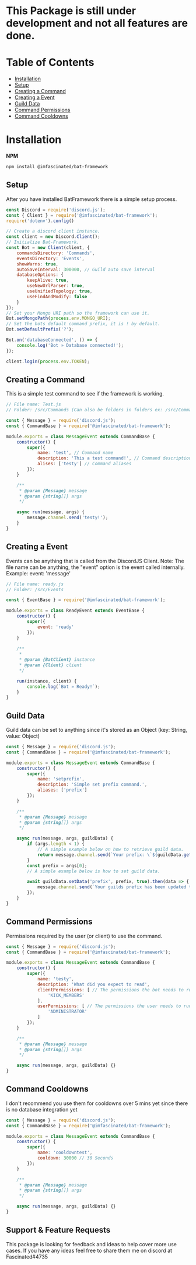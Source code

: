 # This Package is still under development and not all features are done.

# Table of Contents

- [Installation](#installation)
- [Setup](#setup)
- [Creating a Command](#creating-a-command)
- [Creating a Event](#creating-a-event)
- [Guild Data](#guild-data)
- [Command Permissions](#command-permissions)
- [Command Cooldowns](#command-cooldowns)

# Installation

**NPM**
```bash
npm install @imfascinated/bat-framework
```

**Setup**
---
After you have installed BatFramework there is a simple setup process.
```js
const Discord = require('discord.js');
const { Client } = require('@imfascinated/bat-framework');
require('dotenv').config()

// Create a discord client instance.
const client = new Discord.Client();
// Initialize Bat-Framework.
const Bot = new Client(client, {
    commandsDirectory: 'Commands',
    eventsDirectory: 'Events',
    showWarns: true,
    autoSaveInterval: 300000, // Guild auto save interval
    databaseOptions: {
        keepAlive: true,
        useNewUrlParser: true,
        useUnifiedTopology: true,
        useFindAndModify: false
    }
});
// Set your Mongo URI path so the framework can use it.
Bot.setMongoPath(process.env.MONGO_URI);
// Set the bots default command prefix, it is ! by default.
Bot.setDefaultPrefix('?');

Bot.on('databaseConnected', () => {
    console.log('Bot » Database connected!');
});

client.login(process.env.TOKEN);
```

**Creating a Command**
---
This is a simple test command to see if the framework is working.
```js
// File name: Test.js
// Folder: /src/Commands (Can also be folders in folders ex: /src/Commands/Info)

const { Message } = require('discord.js');
const { CommandBase } = require('@imfascinated/bat-framework');

module.exports = class MessageEvent extends CommandBase {
    constructor() {
        super({
            name: 'test', // Command name
            description: 'This a test command!', // Command description
            alises: ['testy'] // Command aliases
        });
    }

    /**
     * @param {Message} message 
     * @param {string[]} args 
     */

    async run(message, args) {
        message.channel.send('testy!');
    }
}
```

**Creating a Event**
---
Events can be anything that is called from the DiscordJS Client.
Note: The file name can be anything, the "event" option is the event called internally.
Example: event: 'message'

```js
// File name: ready.js
// Folder: /src/Events

const { EventBase } = require('@imfascinated/bat-framework');

module.exports = class ReadyEvent extends EventBase {
    constructor() {
        super({
            event: 'ready'
        });
    }
    
    /**
     * 
     * @param {BatClient} instance 
     * @param {Client} client
     */

    run(instance, client) {
        console.log(`Bot » Ready!`);
    }
}
```

**Guild Data**
---
Guild data can be set to anything since it's stored as an Object (key: String, value: Object)

```js
const { Message } = require('discord.js');
const { CommandBase } = require('@imfascinated/bat-framework');

module.exports = class MessageEvent extends CommandBase {
    constructor() {
        super({
            name: 'setprefix',
            description: 'Simple set prefix command.',
            aliases: ['prefix']
        });
    }

    /**
     * @param {Message} message 
     * @param {string[]} args 
     */

    async run(message, args, guildData) {
        if (args.length < 1) {
            // A simple example below on how to retrieve guild data.
            return message.channel.send(`Your prefix: \`${guildData.getData('prefix')}\``);
        }
        const prefix = args[0];
        // A simple example below is how to set guild data.

        await guildData.setData('prefix', prefix, true).then(data => {
            message.channel.send(`Your guilds prefix has been updated to \`${data.value}\`.`);
        });
    }
}
```

**Command Permissions**
---
Permissions required by the user (or client) to use the command.
```js
const { Message } = require('discord.js');
const { CommandBase } = require('@imfascinated/bat-framework');

module.exports = class MessageEvent extends CommandBase {
    constructor() {
        super({
            name: 'testy',
            description: 'What did you expect to read',
            clientPermissions: [ // The permissions the bot needs to run this command
                'KICK_MEMBERS'
            ],
            userPermissions: [ // The permissions the user needs to run this command
                'ADMINISTRATOR'
            ]
        });
    }

    /**
     * @param {Message} message 
     * @param {string[]} args 
     */

    async run(message, args, guildData) {}
}
```

**Command Cooldowns**
---
I don't recommend you use them for cooldowns over 5 mins yet since there is no database integration yet
```js
const { Message } = require('discord.js');
const { CommandBase } = require('@imfascinated/bat-framework');

module.exports = class MessageEvent extends CommandBase {
    constructor() {
        super({
            name: 'cooldowntest',
            cooldown: 30000 // 30 Seconds
        });
    }

    /**
     * @param {Message} message 
     * @param {string[]} args 
     */

    async run(message, args, guildData) {}
}
```

**Support & Feature Requests**
---
This package is looking for feedback and ideas to help cover more use cases. If you have any ideas feel free to share them me on discord at Fascinated#4735
